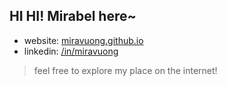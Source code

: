 ## HI HI! Mirabel here~
- website: [miravuong.github.io](https://miravuong.github.io/)
- linkedin: [/in/miravuong](https://www.linkedin.com/in/miravuong/)

> feel free to explore my place on the internet!
